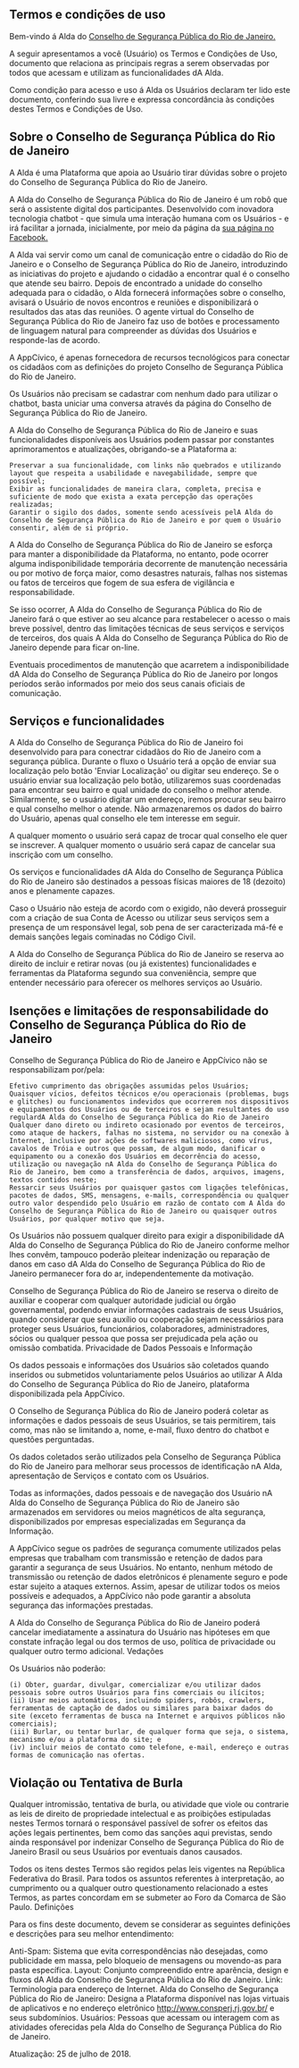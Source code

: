 ## Termos e condições de uso

Bem-vindo á Alda do [Conselho de Segurança Pública do Rio de Janeiro.](http://www.consperj.rj.gov.br/)

A seguir apresentamos a você (Usuário) os Termos e Condições de Uso, documento que relaciona as principais regras a serem observadas por todos que acessam e utilizam as funcionalidades dA Alda.

Como condição para acesso e uso á Alda os Usuários declaram ter lido este documento, conferindo sua livre e expressa concordância às condições destes Termos e Condições de Uso.

## Sobre o Conselho de Segurança Pública do Rio de Janeiro

A Alda é uma Plataforma que apoia ao Usuário tirar dúvidas sobre o projeto do Conselho de Segurança Pública do Rio de Janeiro.

A Alda do Conselho de Segurança Pública do Rio de Janeiro é um robô que será o assistente digital dos participantes. Desenvolvido com inovadora tecnologia chatbot - que simula uma interação humana com os Usuários - e irá facilitar a jornada, inicialmente, por meio da página da [sua página no Facebook.](https://www.facebook.com/Alda-518863915211940/?notif_id=1532550590553628&notif_t=page_admin)

A Alda vai servir como um canal de comunicação entre o cidadão do Rio de Janeiro e o Conselho de Segurança Pública do Rio de Janeiro, introduzindo as iniciativas do projeto e ajudando o cidadão a encontrar qual é o conselho que atende seu bairro. Depois de encontrado a unidade do conselho adequada para o cidadão, o Alda fornecerá informações sobre o conselho, avisará o Usuário de novos encontros e reuniões e disponibilizará o resultados das atas das reuniões. O agente virtual do Conselho de Segurança Pública do Rio de Janeiro faz uso de botões e processamento de linguagem natural para compreender as dúvidas dos Usuários e responde-las de acordo.

A AppCívico, é apenas fornecedora de recursos tecnológicos para conectar os cidadãos com as definições do projeto Conselho de Segurança Pública do Rio de Janeiro.

Os Usuários não precisam se cadastrar com nenhum dado para utilizar o chatbot, basta uniciar uma conversa através da página do Conselho de Segurança Pública do Rio de Janeiro. 

A Alda do Conselho de Segurança Pública do Rio de Janeiro e suas funcionalidades disponíveis aos Usuários podem passar por constantes aprimoramentos e atualizações, obrigando-se a Plataforma a:

    Preservar a sua funcionalidade, com links não quebrados e utilizando layout que respeita a usabilidade e navegabilidade, sempre que possível;
    Exibir as funcionalidades de maneira clara, completa, precisa e suficiente de modo que exista a exata percepção das operações realizadas;
    Garantir o sigilo dos dados, somente sendo acessíveis pelA Alda do Conselho de Segurança Pública do Rio de Janeiro e por quem o Usuário consentir, além de si próprio.

A Alda do Conselho de Segurança Pública do Rio de Janeiro se esforça para manter a disponibilidade da Plataforma, no entanto, pode ocorrer alguma indisponibilidade temporária decorrente de manutenção necessária ou por motivo de força maior, como desastres naturais, falhas nos sistemas ou fatos de terceiros que fogem de sua esfera de vigilância e responsabilidade.

Se isso ocorrer, A Alda do Conselho de Segurança Pública do Rio de Janeiro fará o que estiver ao seu alcance para restabelecer o acesso o mais breve possível, dentro das limitações técnicas de seus serviços e serviços de terceiros, dos quais A Alda do Conselho de Segurança Pública do Rio de Janeiro depende para ficar on-line.

Eventuais procedimentos de manutenção que acarretem a indisponibilidade dA Alda do Conselho de Segurança Pública do Rio de Janeiro por longos períodos serão informados por meio dos seus canais oficiais de comunicação.

## Serviços e funcionalidades

A Alda do Conselho de Segurança Pública do Rio de Janeiro foi desenvolvido para para conectrar cidadãos do Rio de Janeiro com a segurança pública. Durante o fluxo o Usuário terá a opção de enviar sua localização pelo botão 'Enviar Localização' ou digitar seu endereço. Se o usuário enviar sua localização pelo botão, utilizaremos suas coordenadas para encontrar seu bairro e qual unidade do conselho o melhor atende. Similarmente, se o usuário digitar um endereço, iremos procurar seu bairro e qual conselho melhor o atende. Não armazenaremos os dados do bairro do Usuário, apenas qual conselho ele tem interesse em seguir. 

A qualquer momento o usuário será capaz de trocar qual conselho ele quer se inscrever.
A qualquer momento o usuário será capaz de cancelar sua inscrição com um conselho.

Os serviços e funcionalidades dA Alda do Conselho de Segurança Pública do Rio de Janeiro são destinados a pessoas físicas maiores de 18 (dezoito) anos e plenamente capazes.

Caso o Usuário não esteja de acordo com o exigido, não deverá prosseguir com a criação de sua Conta de Acesso ou utilizar seus serviços sem a presença de um responsável legal, sob pena de ser caracterizada má-fé e demais sanções legais cominadas no Código Civil.

A Alda do Conselho de Segurança Pública do Rio de Janeiro se reserva ao direito de incluir e retirar novas (ou já existentes) funcionalidades e ferramentas da Plataforma segundo sua conveniência, sempre que entender necessário para oferecer os melhores serviços ao Usuário.

## Isenções e limitações de responsabilidade do Conselho de Segurança Pública do Rio de Janeiro

Conselho de Segurança Pública do Rio de Janeiro e AppCívico não se responsabilizam por/pela:

    Efetivo cumprimento das obrigações assumidas pelos Usuários;
    Quaisquer vícios, defeitos técnicos e/ou operacionais (problemas, bugs e glitches) ou funcionamentos indevidos que ocorrerem nos dispositivos e equipamentos dos Usuários ou de terceiros e sejam resultantes do uso regulardA Alda do Conselho de Segurança Pública do Rio de Janeiro
    Qualquer dano direto ou indireto ocasionado por eventos de terceiros, como ataque de hackers, falhas no sistema, no servidor ou na conexão à Internet, inclusive por ações de softwares maliciosos, como vírus, cavalos de Tróia e outros que possam, de algum modo, danificar o equipamento ou a conexão dos Usuários em decorrência do acesso, utilização ou navegação nA Alda do Conselho de Segurança Pública do Rio de Janeiro, bem como a transferência de dados, arquivos, imagens, textos contidos neste;
    Ressarcir seus Usuários por quaisquer gastos com ligações telefônicas, pacotes de dados, SMS, mensagens, e-mails, correspondência ou qualquer outro valor despendido pelo Usuário em razão de contato com A Alda do Conselho de Segurança Pública do Rio de Janeiro ou quaisquer outros Usuários, por qualquer motivo que seja.

Os Usuários não possuem qualquer direito para exigir a disponibilidade dA Alda do Conselho de Segurança Pública do Rio de Janeiro conforme melhor lhes convêm, tampouco poderão pleitear indenização ou reparação de danos em caso dA Alda do Conselho de Segurança Pública do Rio de Janeiro permanecer fora do ar, independentemente da motivação.

Conselho de Segurança Pública do Rio de Janeiro se reserva o direito de auxiliar e cooperar com qualquer autoridade judicial ou órgão governamental, podendo enviar informações cadastrais de seus Usuários, quando considerar que seu auxílio ou cooperação sejam necessários para proteger seus Usuários, funcionários, colaboradores, administradores, sócios ou qualquer pessoa que possa ser prejudicada pela ação ou omissão combatida.
Privacidade de Dados Pessoais e Informação

Os dados pessoais e informações dos Usuários são coletados quando inseridos ou submetidos voluntariamente pelos Usuários ao utilizar A Alda do Conselho de Segurança Pública do Rio de Janeiro, plataforma disponibilizada pela AppCívico.

O Conselho de Segurança Pública do Rio de Janeiro poderá coletar as informações e dados pessoais de seus Usuários, se tais permitirem, tais como, mas não se limitando a, nome, e-mail, fluxo dentro do chatbot e questões perguntadas.

Os dados coletados serão utilizados pela Conselho de Segurança Pública do Rio de Janeiro para melhorar seus processos de identificação nA Alda, apresentação de Serviços e contato com os Usuários.

Todas as informações, dados pessoais e de navegação dos Usuário nA Alda do Conselho de Segurança Pública do Rio de Janeiro são armazenados em servidores ou meios magnéticos de alta segurança, disponibilizados por empresas especializadas em Segurança da Informação.

A AppCívico segue os padrões de segurança comumente utilizados pelas empresas que trabalham com transmissão e retenção de dados para garantir a segurança de seus Usuários. No entanto, nenhum método de transmissão ou retenção de dados eletrônicos é plenamente seguro e pode estar sujeito a ataques externos. Assim, apesar de utilizar todos os meios possíveis e adequados, a AppCívico não pode garantir a absoluta segurança das informações prestadas.

A Alda do Conselho de Segurança Pública do Rio de Janeiro poderá cancelar imediatamente a assinatura do Usuário nas hipóteses em que constate infração legal ou dos termos de uso, política de privacidade ou qualquer outro termo adicional.
Vedações

Os Usuários não poderão:

    (i) Obter, guardar, divulgar, comercializar e/ou utilizar dados pessoais sobre outros Usuários para fins comerciais ou ilícitos;
    (ii) Usar meios automáticos, incluindo spiders, robôs, crawlers, ferramentas de captação de dados ou similares para baixar dados do site (exceto ferramentas de busca na Internet e arquivos públicos não comerciais);
    (iii) Burlar, ou tentar burlar, de qualquer forma que seja, o sistema, mecanismo e/ou a plataforma do site; e
    (iv) incluir meios de contato como telefone, e-mail, endereço e outras formas de comunicação nas ofertas.

## Violação ou Tentativa de Burla

Qualquer intromissão, tentativa de burla, ou atividade que viole ou contrarie as leis de direito de propriedade intelectual e as proibições estipuladas nestes Termos tornará o responsável passível de sofrer os efeitos das ações legais pertinentes, bem como das sanções aqui previstas, sendo ainda responsável por indenizar Conselho de Segurança Pública do Rio de Janeiro Brasil ou seus Usuários por eventuais danos causados.

Todos os itens destes Termos são regidos pelas leis vigentes na República Federativa do Brasil. Para todos os assuntos referentes à interpretação, ao cumprimento ou a qualquer outro questionamento relacionado a estes Termos, as partes concordam em se submeter ao Foro da Comarca de São Paulo.
Definições

Para os fins deste documento, devem se considerar as seguintes definições e descrições para seu melhor entendimento:

Anti-Spam:
    Sistema que evita correspondências não desejadas, como publicidade em massa, pelo bloqueio de mensagens ou movendo-as para pasta específica.
Layout:
    Conjunto compreendido entre aparência, design e fluxos dA Alda do Conselho de Segurança Pública do Rio de Janeiro.
Link:
    Terminologia para endereço de Internet.
Alda do Conselho de Segurança Pública do Rio de Janeiro:
    Designa a Plataforma disponível nas lojas virtuais de aplicativos e no endereço eletrônico http://www.consperj.rj.gov.br/ e seus subdomínios.
Usuários:
    Pessoas que acessam ou interagem com as atividades oferecidas pela Alda do Conselho de Segurança Pública do Rio de Janeiro.

Atualização: 25 de julho de 2018.
